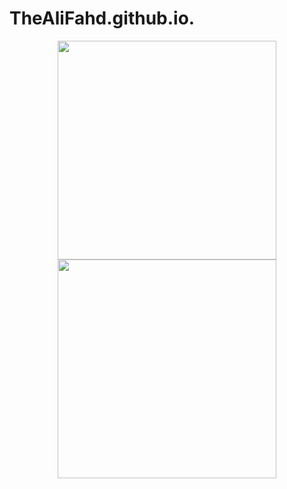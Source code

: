 # TheAliFahd.github.io.
<p align="center">
  <img src="C:\Users\Ali\Desktop\AliRocks\startbootstrap-agency-gh-pages\startbootstrap-resume-gh-pages\img/pic1" width="350"/>
  <img src="your_relative_path_here_number_2_large_name" width="350"/>
</p>
